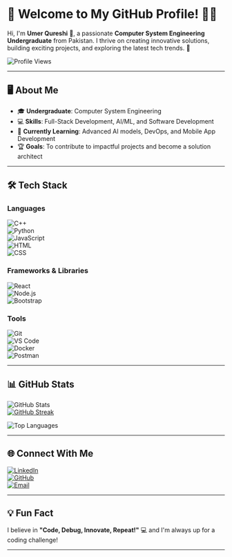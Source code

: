 # 🌟 Welcome to My GitHub Profile! 👨‍💻  

Hi, I'm **Umer Qureshi** 👋, a passionate **Computer System Engineering Undergraduate** from Pakistan. I thrive on creating innovative solutions, building exciting projects, and exploring the latest tech trends. 🚀  

![Profile Views](https://komarev.com/ghpvc/?username=umerqureshi&color=blueviolet&style=flat-square)  

---

## 🖥️ About Me  
- 🎓 **Undergraduate**: Computer System Engineering  
- 💻 **Skills**: Full-Stack Development, AI/ML, and Software Development  
- 🌱 **Currently Learning**: Advanced AI models, DevOps, and Mobile App Development  
- 🏆 **Goals**: To contribute to impactful projects and become a solution architect  

---

## 🛠️ Tech Stack  

### **Languages**  
![C++](https://img.shields.io/badge/-C++-00599C?logo=c%2B%2B&logoColor=white&style=flat-square)  
![Python](https://img.shields.io/badge/-Python-3776AB?logo=python&logoColor=white&style=flat-square)  
![JavaScript](https://img.shields.io/badge/-JavaScript-F7DF1E?logo=javascript&logoColor=black&style=flat-square)  
![HTML](https://img.shields.io/badge/-HTML-E34F26?logo=html5&logoColor=white&style=flat-square)  
![CSS](https://img.shields.io/badge/-CSS-1572B6?logo=css3&logoColor=white&style=flat-square)  

### **Frameworks & Libraries**  
![React](https://img.shields.io/badge/-React-61DAFB?logo=react&logoColor=black&style=flat-square)  
![Node.js](https://img.shields.io/badge/-Node.js-339933?logo=node.js&logoColor=white&style=flat-square)  
![Bootstrap](https://img.shields.io/badge/-Bootstrap-563D7C?logo=bootstrap&logoColor=white&style=flat-square)  

### **Tools**  
![Git](https://img.shields.io/badge/-Git-F05032?logo=git&logoColor=white&style=flat-square)  
![VS Code](https://img.shields.io/badge/-VS%20Code-007ACC?logo=visual-studio-code&logoColor=white&style=flat-square)  
![Docker](https://img.shields.io/badge/-Docker-2496ED?logo=docker&logoColor=white&style=flat-square)  
![Postman](https://img.shields.io/badge/-Postman-FF6C37?logo=postman&logoColor=white&style=flat-square)  

---

## 📊 GitHub Stats  

![GitHub Stats](https://github-readme-stats.vercel.app/api?username=umerqureshi&show_icons=true&theme=radical&count_private=true)  
[![GitHub Streak](https://github-readme-streak-stats.herokuapp.com?user=umerqureshi&theme=radical)](https://git.io/streak-stats)  

![Top Languages](https://github-readme-stats.vercel.app/api/top-langs/?username=umerqureshi&layout=compact&theme=radical)  

---

## 🌐 Connect With Me  

[![LinkedIn](https://img.shields.io/badge/-LinkedIn-blue?logo=linkedin&logoColor=white&style=flat-square)](https://www.linkedin.com/in/umer-qureshi-526118259)  
[![GitHub](https://img.shields.io/badge/-GitHub-181717?logo=github&logoColor=white&style=flat-square)](https://github.com/umerqureshi409)  
[![Email](https://img.shields.io/badge/-Email-D14836?logo=gmail&logoColor=white&style=flat-square)](mailto:aa1660025@gmail.com)  

---

## 💡 Fun Fact  
I believe in **"Code, Debug, Innovate, Repeat!"** 💻 and I'm always up for a coding challenge!  

--- 
